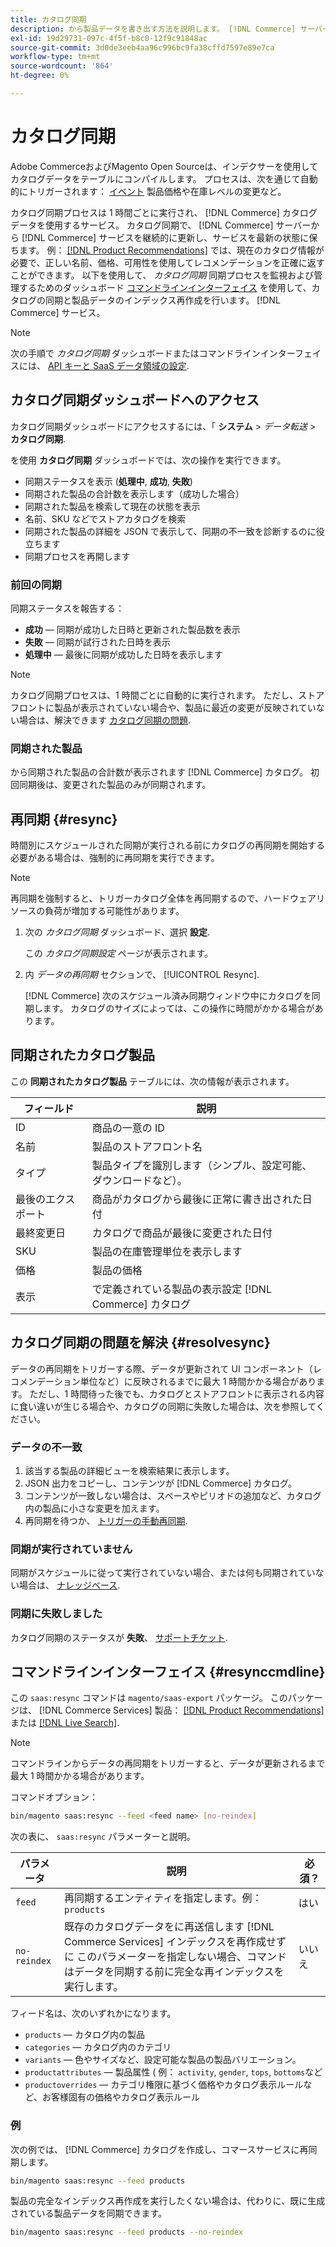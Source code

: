 ```yaml
---
title: カタログ同期
description: から製品データを書き出す方法を説明します。 [!DNL Commerce] サーバーから [!DNL Commerce Services] サービスを最新の状態に保つための継続的なベースで
exl-id: 19d29731-097c-4f5f-b8c0-12f9c91848ac
source-git-commit: 3d0de3eeb4aa96c996bc9fa38cffd7597e89e7ca
workflow-type: tm+mt
source-wordcount: '864'
ht-degree: 0%

---
```


# カタログ同期

Adobe CommerceおよびMagento Open Sourceは、インデクサーを使用してカタログデータをテーブルにコンパイルします。 プロセスは、次を通じて自動的にトリガーされます： [イベント](https://experienceleague.adobe.com/docs/commerce-admin/systems/tools/index-management.html#events-that-trigger-full-reindexing) 製品価格や在庫レベルの変更など。

カタログ同期プロセスは 1 時間ごとに実行され、 [!DNL Commerce] カタログデータを使用するサービス。 カタログ同期で、 [!DNL Commerce] サーバーから [!DNL Commerce] サービスを継続的に更新し、サービスを最新の状態に保ちます。 例： [[!DNL Product Recommendations]](/help/product-recommendations/overview.md) では、現在のカタログ情報が必要で、正しい名前、価格、可用性を使用してレコメンデーションを正確に返すことができます。 以下を使用して、 _カタログ同期_ 同期プロセスを監視および管理するためのダッシュボード [コマンドラインインターフェイス](#resynccmdline) を使用して、カタログの同期と製品データのインデックス再作成を行います。 [!DNL Commerce] サービス。

>[!NOTE]
>
> 次の手順で _カタログ同期_ ダッシュボードまたはコマンドラインインターフェイスには、 [API キーと SaaS データ領域の設定](saas.md).

## カタログ同期ダッシュボードへのアクセス

カタログ同期ダッシュボードにアクセスするには、「 **システム** > _データ転送_ > **カタログ同期**.

を使用 **カタログ同期** ダッシュボードでは、次の操作を実行できます。

- 同期ステータスを表示 (**処理中**, **成功**, **失敗**)
- 同期された製品の合計数を表示します（成功した場合）
- 同期された製品を検索して現在の状態を表示
- 名前、SKU などでストアカタログを検索
- 同期された製品の詳細を JSON で表示して、同期の不一致を診断するのに役立ちます
- 同期プロセスを再開します

### 前回の同期

同期ステータスを報告する：

- **成功**  — 同期が成功した日時と更新された製品数を表示
- **失敗**  — 同期が試行された日時を表示
- **処理中**  — 最後に同期が成功した日時を表示します

>[!NOTE]
>
> カタログ同期プロセスは、1 時間ごとに自動的に実行されます。 ただし、ストアフロントに製品が表示されていない場合や、製品に最近の変更が反映されていない場合は、解決できます [カタログ同期の問題](#resolvesync).

### 同期された製品

から同期された製品の合計数が表示されます [!DNL Commerce] カタログ。 初回同期後は、変更された製品のみが同期されます。

## 再同期 {#resync}

時間別にスケジュールされた同期が実行される前にカタログの再同期を開始する必要がある場合は、強制的に再同期を実行できます。

>[!NOTE]
>
> 再同期を強制すると、トリガーカタログ全体を再同期するので、ハードウェアリソースの負荷が増加する可能性があります。

1. 次の _カタログ同期_ ダッシュボード、選択 **設定**.

   この _カタログ同期設定_ ページが表示されます。

1. 内 _データの再同期_ セクションで、 [!UICONTROL Resync].

   [!DNL Commerce] 次のスケジュール済み同期ウィンドウ中にカタログを同期します。 カタログのサイズによっては、この操作に時間がかかる場合があります。

## 同期されたカタログ製品

この **同期されたカタログ製品** テーブルには、次の情報が表示されます。

| フィールド | 説明 |
|---|---|
| ID | 商品の一意の ID |
| 名前 | 製品のストアフロント名 |
| タイプ | 製品タイプを識別します（シンプル、設定可能、ダウンロードなど）。 |
| 最後のエクスポート | 商品がカタログから最後に正常に書き出された日付 |
| 最終変更日 | カタログで商品が最後に変更された日付 |
| SKU | 製品の在庫管理単位を表示します |
| 価格 | 製品の価格 |
| 表示 | で定義されている製品の表示設定 [!DNL Commerce] カタログ |

## カタログ同期の問題を解決 {#resolvesync}

データの再同期をトリガーする際、データが更新されて UI コンポーネント（レコメンデーション単位など）に反映されるまでに最大 1 時間かかる場合があります。 ただし、1 時間待った後でも、カタログとストアフロントに表示される内容に食い違いが生じる場合や、カタログの同期に失敗した場合は、次を参照してください。

### データの不一致

1. 該当する製品の詳細ビューを検索結果に表示します。
1. JSON 出力をコピーし、コンテンツが [!DNL Commerce] カタログ。
1. コンテンツが一致しない場合は、スペースやピリオドの追加など、カタログ内の製品に小さな変更を加えます。
1. 再同期を待つか、 [トリガーの手動再同期](#resync).

### 同期が実行されていません

同期がスケジュールに従って実行されていない場合、または何も同期されていない場合は、 [ナレッジベース](https://support.magento.com/hc/en-us/articles/360042224851).

### 同期に失敗しました

カタログ同期のステータスが **失敗**、 [サポートチケット](https://support.magento.com/hc/en-us/articles/360000913794#submit-ticket).

## コマンドラインインターフェイス {#resynccmdline}

この `saas:resync` コマンドは `magento/saas-export` パッケージ。 このパッケージは、 [!DNL Commerce Services] 製品： [[!DNL Product Recommendations]](/help/product-recommendations/install-configure.md) または [[!DNL Live Search]](/help/live-search/install.md).

>[!NOTE]
>
> コマンドラインからデータの再同期をトリガーすると、データが更新されるまで最大 1 時間かかる場合があります。

コマンドオプション：

```bash
bin/magento saas:resync --feed <feed name> [no-reindex]
```

次の表に、 `saas:resync` パラメーターと説明。

| パラメータ | 説明 | 必須？ |
|---| ---| ---|
| `feed` | 再同期するエンティティを指定します。例： `products` | はい |
| `no-reindex` | 既存のカタログデータをに再送信します [!DNL Commerce Services] インデックスを再作成せずに このパラメーターを指定しない場合、コマンドはデータを同期する前に完全な再インデックスを実行します。 | いいえ |

フィード名は、次のいずれかになります。

- `products` — カタログ内の製品
- `categories` — カタログ内のカテゴリ
- `variants` — 色やサイズなど、設定可能な製品の製品バリエーション。
- `productattributes` — 製品属性 ( 例： `activity`, `gender`, `tops`, `bottoms`など
- `productoverrides` — カテゴリ権限に基づく価格やカタログ表示ルールなど、お客様固有の価格やカタログ表示ルール

### 例

次の例では、 [!DNL Commerce] カタログを作成し、コマースサービスに再同期します。

```bash
bin/magento saas:resync --feed products
```

製品の完全なインデックス再作成を実行したくない場合は、代わりに、既に生成されている製品データを同期できます。

```bash
bin/magento saas:resync --feed products --no-reindex
```
